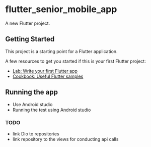 # flutter_senior_mobile_app

A new Flutter project.

## Getting Started

This project is a starting point for a Flutter application.

A few resources to get you started if this is your first Flutter project:

- [Lab: Write your first Flutter app](https://docs.flutter.dev/get-started/codelab)
- [Cookbook: Useful Flutter samples](https://docs.flutter.dev/cookbook)

## Running the app

- Use Android studio 
- Running the test using Android studio 


### TODO
- link Dio to repositories
- link repository to the views for conducting api calls
